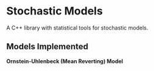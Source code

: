 # Stochastic Models
A C++ library with statistical tools for stochastic models.

## Models Implemented
**Ornstein-Uhlenbeck (Mean Reverting) Model**

